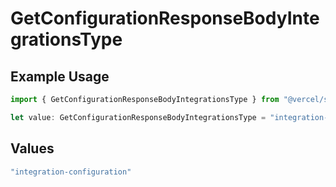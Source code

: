 # GetConfigurationResponseBodyIntegrationsType

## Example Usage

```typescript
import { GetConfigurationResponseBodyIntegrationsType } from "@vercel/sdk/models/operations";

let value: GetConfigurationResponseBodyIntegrationsType = "integration-configuration";
```

## Values

```typescript
"integration-configuration"
```
